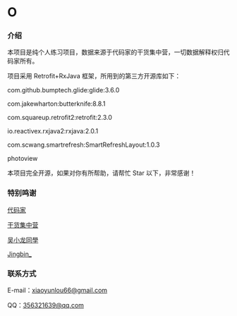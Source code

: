 # O

### 介绍

本项目是纯个人练习项目，数据来源于代码家的干货集中营，一切数据解释权归代码家所有。



项目采用 Retrofit+RxJava 框架，所用到的第三方开源库如下：

com.github.bumptech.glide:glide:3.6.0

com.jakewharton:butterknife:8.8.1

com.squareup.retrofit2:retrofit:2.3.0

io.reactivex.rxjava2:rxjava:2.0.1

com.scwang.smartrefresh:SmartRefreshLayout:1.0.3

photoview



本项目完全开源，如果对你有所帮助，请帮忙 Star 以下，非常感谢！

### 特别鸣谢

[代码家](https://github.com/daimajia)

[干货集中营](http://gank.io/)

[吴小龙同學](https://github.com/WuXiaolong)

[Jingbin_](https://github.com/youlookwhat)

### 联系方式

E-mail：xiaoyunlou66@gmail.com

QQ：356321639@qq.com